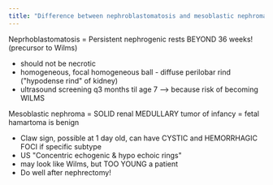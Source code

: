 ```yaml
---
title: "Difference between nephroblastomatosis and mesoblastic nephroma?"
---
```

Neprhoblastomatosis = Persistent nephrogenic rests BEYOND 36 weeks! (precursor to Wilms)
- should not be necrotic
- homogeneous, focal homogeneous ball - diffuse perilobar rind (&quot;hypodense rind&quot; of kidney)
- ultrasound screening q3 months til age 7 --&gt; because risk of becoming WILMS


Mesoblastic nephroma = SOLID renal MEDULLARY tumor of infancy = fetal hamartoma is benign 
- Claw sign, possible at 1 day old, can have CYSTIC and HEMORRHAGIC FOCI if specific subtype
- US &quot;Concentric echogenic &amp; hypo echoic rings&quot;
- may look like Wilms, but TOO YOUNG a patient
- Do well after nephrectomy!

